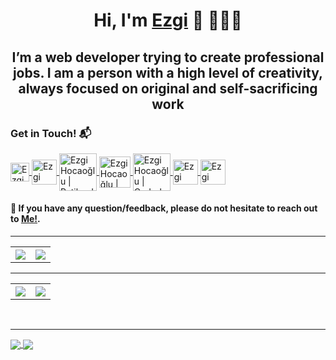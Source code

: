 <h1 align="center">Hi, I'm <a href="http://ezgihocaoglu.co/" >Ezgi</a> 👋 👩🏾‍💻</h1>
<h2 align="center">I’m a web developer trying to
create professional jobs. I am a person with a high
level of creativity, always focused on original and
self-sacrificing work</h2>

<h3>Get in Touch! 📬</h3>


<a href="http://hello.ezgihocaoglu.co/">
  <img align="center" src="http://hello.ezgihocaoglu.co/wp-content/uploads/2021/05/loader.png" alt="Ezgi Hocaoğlu" width="30px"/>
</a>
<a href="https://www.linkedin.com/in/ezgihocaoglu/">
  <img align="center" src="https://upload.wikimedia.org/wikipedia/commons/thumb/f/f8/LinkedIn_icon_circle.svg/2048px-LinkedIn_icon_circle.svg.png" alt="Ezgi Hocaoğlu | Linkedin" width="40px"/>
</a>
<a href="https://app.patika.dev/ezgiEH">
  <img align="center" src="https://global-uploads.webflow.com/6097e0eca1e87557da031fef/609859a191abe5d64b17fed3_Patika%20logo.png" alt="Ezgi Hocaoğlu | Patika.dev" width="60px"/>
</a>
<a href="https://www.hackerrank.com/ezgihocaoglu">
  <img align="center" src="https://upload.wikimedia.org/wikipedia/commons/thumb/4/40/HackerRank_Icon-1000px.png/800px-HackerRank_Icon-1000px.png" alt="Ezgi Hocaoğlu |     Hackerrank" width="50px"/>
</a>
<a href="https://coderbyte.com/profile/EzgiEH">
  <img align="center" src="https://coderbytestaticimages.s3.amazonaws.com/consumer-v2/nav/coderbyte_logo_digital_multi_light.png" alt="Ezgi Hocaoğlu | Coderbyte" width="60px"/>
</a>
<a href="https://www.codewars.com/users/ezgiEH">
  <img align="center" src="https://www.codewars.com/packs/assets/logo.61192cf7.svg" alt="Ezgi Hocaoğlu | Codewars" width="40px"/>
</a>
<a href="https://www.frontendmentor.io/profile/ezgiEH">
  <img align="center" src="https://www.frontendmentor.io/static/images/logo-desktop.svg" alt="Ezgi Hocaoğlu | frontendmentor" width="40px"/>
</a>
<br>




<h4>💬 If you have any question/feedback, please do not hesitate to reach out to <a href="mailto:ezgihocaoglu@hotmail.com">Me!</a>.</h4>



<hr>
<table>
  <tr>
    <th>
      <img align="center" src="https://github-readme-stats.vercel.app/api/top-langs/?username=ezgiEH&layout=compact&theme=radical&hide_border=true" />
      </th>
    <th>
      <img align="center" src="https://skills.thijs.gg/icons?i=html,css,js,react,php,git,nodejs,figma,unity" />
     </th>
  </tr>
</table>



<hr> 
<table>
  <tr>
    <th>
      <img align="center" src="https://github-readme-stats.vercel.app/api?username=ezgiEH&show_icons=true&theme=radical&hide_border=true" />
      </th>
    <th>
      <img align="center" src="https://github-readme-streak-stats.herokuapp.com/?user=ezgiEH&theme=radical&hide_border=true" />
     </th>
  </tr>
</table>


<br>
<hr>
<a href="https://github.com/ezgiEH/iyzico-front-end-practicum">
  <img align="center" src="https://github-readme-stats.vercel.app/api/pin/?username=ezgiEH&repo=iyzico-front-end-practicum&theme=radical" />
</a>
<a href="https://github.com/ezgiEH/swapi-iyzico">
  <img align="center" src="https://github-readme-stats.vercel.app/api/pin/?username=ezgiEH&repo=swapi-iyzico&theme=radical" />
</a>
<b />
